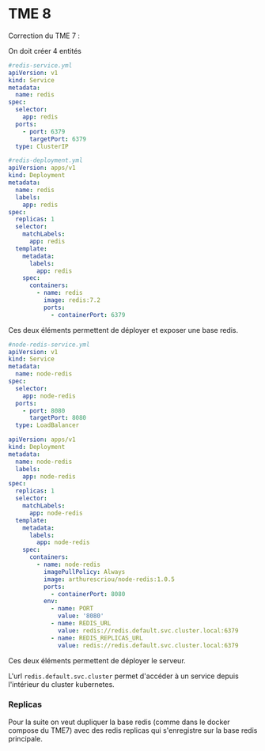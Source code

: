 # TME 8

Correction du TME 7 :

On doit créer 4 entités

```yaml
#redis-service.yml
apiVersion: v1
kind: Service
metadata:
  name: redis
spec:
  selector:
    app: redis
  ports:
    - port: 6379
      targetPort: 6379
  type: ClusterIP
```

```yaml
#redis-deployment.yml
apiVersion: apps/v1
kind: Deployment
metadata:
  name: redis
  labels:
    app: redis
spec:
  replicas: 1
  selector:
    matchLabels:
      app: redis
  template:
    metadata:
      labels:
        app: redis
    spec:
      containers:
        - name: redis
          image: redis:7.2
          ports:
            - containerPort: 6379
```

Ces deux éléments permettent de déployer et exposer une base redis.

```yaml
#node-redis-service.yml
apiVersion: v1
kind: Service
metadata:
  name: node-redis
spec:
  selector:
    app: node-redis
  ports:
    - port: 8080
      targetPort: 8080
  type: LoadBalancer
```

```yaml
apiVersion: apps/v1
kind: Deployment
metadata:
  name: node-redis
  labels:
    app: node-redis
spec:
  replicas: 1
  selector:
    matchLabels:
      app: node-redis
  template:
    metadata:
      labels:
        app: node-redis
    spec:
      containers:
        - name: node-redis
          imagePullPolicy: Always
          image: arthurescriou/node-redis:1.0.5
          ports:
            - containerPort: 8080
          env:
            - name: PORT
              value: '8080'
            - name: REDIS_URL
              value: redis://redis.default.svc.cluster.local:6379
            - name: REDIS_REPLICAS_URL
              value: redis://redis.default.svc.cluster.local:6379
```

Ces deux éléments permettent de déployer le serveur.

L'url `redis.default.svc.cluster` permet d'accéder à un service depuis l'intérieur du cluster kubernetes.

### Replicas

Pour la suite on veut dupliquer la base redis (comme dans le docker compose du TME7) avec des redis replicas qui s'enregistre sur la base redis principale.
